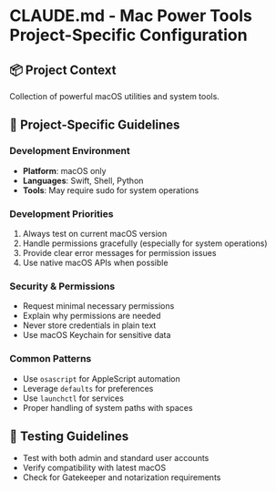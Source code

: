 # CLAUDE.md - Mac Power Tools Project-Specific Configuration

## 📦 Project Context
Collection of powerful macOS utilities and system tools.

## 🔧 Project-Specific Guidelines

### Development Environment
- **Platform**: macOS only
- **Languages**: Swift, Shell, Python
- **Tools**: May require sudo for system operations

### Development Priorities
1. Always test on current macOS version
2. Handle permissions gracefully (especially for system operations)
3. Provide clear error messages for permission issues
4. Use native macOS APIs when possible

### Security & Permissions
- Request minimal necessary permissions
- Explain why permissions are needed
- Never store credentials in plain text
- Use macOS Keychain for sensitive data

### Common Patterns
- Use `osascript` for AppleScript automation
- Leverage `defaults` for preferences
- Use `launchctl` for services
- Proper handling of system paths with spaces

## 🎯 Testing Guidelines
- Test with both admin and standard user accounts
- Verify compatibility with latest macOS
- Check for Gatekeeper and notarization requirements
